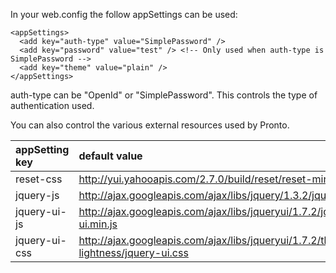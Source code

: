 In your web.config the follow appSettings can be used:
```
<appSettings>
  <add key="auth-type" value="SimplePassword" />
  <add key="password" value="test" /> <!-- Only used when auth-type is SimplePassword -->
  <add key="theme" value="plain" />
</appSettings>
```

auth-type can be "OpenId" or "SimplePassword". This controls the type of authentication used.

You can also control the various external resources used by Pronto.

| **appSetting key** | **default value** |
|:-------------------|:------------------|
| reset-css          | http://yui.yahooapis.com/2.7.0/build/reset/reset-min.css |
| jquery-js          | http://ajax.googleapis.com/ajax/libs/jquery/1.3.2/jquery.min.js |
| jquery-ui-js       | http://ajax.googleapis.com/ajax/libs/jqueryui/1.7.2/jquery-ui.min.js |
| jquery-ui-css      | http://ajax.googleapis.com/ajax/libs/jqueryui/1.7.2/themes/ui-lightness/jquery-ui.css |
